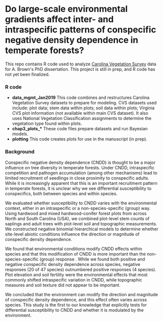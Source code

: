 # Do large-scale environmental gradients affect inter- and intraspecific patterns of conspecific negative density dependence in temperate forests?
This repo contains R code used to analyze [Carolina Vegetation Survey](http://cvs.bio.unc.edu/) data for A. Brown's PhD dissertation. This project is still in prep, and R code has not yet been finalized. 

### R code
- **data_mgmt_Jan2019** This code combines and restructures Carolina Vegetation Survey datasets to prepare for modeling. CVS datasets used include: plot data; stem data within plots; soil data within plots; Virginia CVS plot information (not available within main CVS dataset). It also uses National Vegetation Classification assignments to determine the vegetation type found within plots.
- **chap3_plots_\*** These code files prepare datasets and run Bayesian models. 
- **plotting** This code creates plots for use in the manuscript (in prep). 

### Background
Conspecific negative density dependence (CNDD) is thought to be a major influence on   tree diversity in temperate forests. Under CNDD, intraspecific competition and pathogen accumulation (among other mechanisms) lead to limited recruitment of seedlings in close proximity to conspecific adults. While it is increasingly apparent that this is an important recruitment pattern in temperate forests, it is unclear why we see differential susceptibility to conspecifics, both between species and within species. 

We evaluated whether susceptibility to CNDD varies with the environmental context, either in an intraspecific or a non-species-specific (group) way. Using hardwood and mixed hardwood-conifer forest plots from across North and South Carolina (USA), we combined plot-level stem counts of saplings and adult trees with plot-level soil and topographic measurements. We constructed negative binomial hierarchical models to determine whether site-level abiotic conditions influence the direction or magnitude of conspecific density dependence. 

We found that environmental conditions modify CNDD effects within species and that this modification of CNDD is more important than the non-species-specific (group) response . While we found both positive and negative conspecific density dependence across species, negative responses (20 of 47 species) outnumbered positive responses (4 species). Plot elevation and soil fertility were the environmental effects that most commonly shifted intraspecific variation in CNDD, while topographic measures and soil texture did not appear to be important. 

We concluded that the environment can modify the direction and magnitude of conspecific density dependence, and this effect often varies across species. This study is the first to our knowledge that explicitly tests for differential susceptibility to CNDD and whether it is modulated by the environment.
